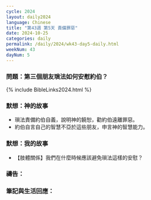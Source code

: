 ```yaml
---
cycle: 2024
layout: daily2024
language: Chinese
title: "第43週 第5天 責備罪惡"
date: 2024-10-25
categories: daily
permalink: /daily/2024/wk43-day5-daily.html
weekNum: 43
dayNum: 5
---
```


### 問題：第三個朋友瑣法如何安慰約伯？

{% include BibleLinks2024.html %}

### 默想：神的故事
+ 瑣法責備約伯自義，說明神的饒恕，勸約伯遠離罪惡。
+ 約伯自言自己的智慧不亞於這些朋友，申言神的智慧能力。

### 默想：我的故事
+ 【肢體關係】我們在什麼時候應該避免瑣法這樣的安慰？

### 禱告：

### 筆記與生活回應：
